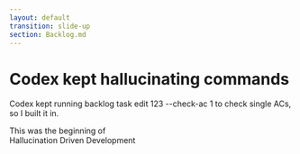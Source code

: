 ```yaml
---
layout: default
transition: slide-up
section: Backlog.md
---
```


# Codex kept hallucinating commands

Codex kept running <prompt-chip>backlog task edit 123 --check-ac 1</prompt-chip> to check single ACs, so I built it in.

<card v-click class="mt-6 text-center">
This was the beginning of <br>
Hallucination Driven Development
</card>
